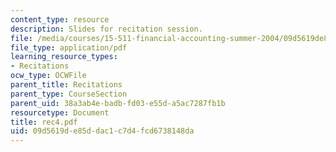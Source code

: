 ```yaml
---
content_type: resource
description: Slides for recitation session.
file: /media/courses/15-511-financial-accounting-summer-2004/09d5619de85ddac1c7d4fcd6738148da_rec4.pdf
file_type: application/pdf
learning_resource_types:
- Recitations
ocw_type: OCWFile
parent_title: Recitations
parent_type: CourseSection
parent_uid: 38a3ab4e-badb-fd03-e55d-a5ac7287fb1b
resourcetype: Document
title: rec4.pdf
uid: 09d5619d-e85d-dac1-c7d4-fcd6738148da
---
```

